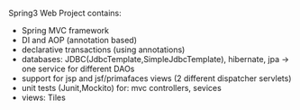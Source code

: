 
Spring3 Web Project contains:

- Spring MVC framework
- DI and AOP (annotation based)
- declarative transactions (using annotations) 
- databases: JDBC(JdbcTemplate,SimpleJdbcTemplate), hibernate, jpa -> one service for different DAOs
- support for jsp and jsf/primafaces views (2 different dispatcher servlets)
- unit tests (Junit,Mockito) for: mvc controllers, sevices
- views: Tiles
